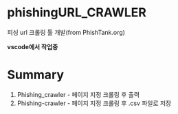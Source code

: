 # phishingURL_CRAWLER

피싱 url 크롤링 툴 개발(from PhishTank.org)

**vscode에서 작업중**

# Summary

1. Phishing_crawler - 페이지 지정 크롤링 후 출력
2. Phishing-crawler - 페이지 지정 크롤링 후 .csv 파일로 저장
